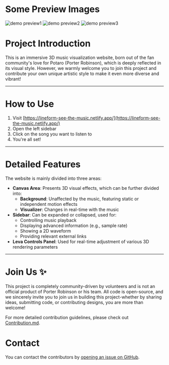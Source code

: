 # Some Preview Images

![demo preview1](https://github.com/user-attachments/assets/86ea541f-f2b9-40ec-b0be-d1a54f6117f5)
![demo preview2](https://github.com/user-attachments/assets/c3a1c409-3845-45f1-8d4f-2d49d2b3d85f)
![demo preview3](https://github.com/user-attachments/assets/70529b33-a88d-4a9a-a88e-2f84ab8c7c56)

# Project Introduction

This is an immersive 3D music visualization website, born out of the fan community's love for Potaro (Porter Robinson), which is deeply reflected in its visual style. However, we warmly welcome you to join this project and contribute your own unique artistic style to make it even more diverse and vibrant!

---

# How to Use

1. Visit [https://lineform-see-the-music.netlify.app/](https://lineform-see-the-music.netlify.app/)
2. Open the left sidebar
3. Click on the song you want to listen to
4. You're all set!

---

# Detailed Features

The website is mainly divided into three areas:

- **Canvas Area**: Presents 3D visual effects, which can be further divided into:
  - **Background**: Unaffected by the music, featuring static or independent motion effects
  - **Visualizer**: Changes in real-time with the music
- **Sidebar**: Can be expanded or collapsed, used for:
  - Controlling music playback
  - Displaying advanced information (e.g., sample rate)
  - Showing a 2D waveform
  - Providing relevant external links
- **Leva Controls Panel**: Used for real-time adjustment of various 3D rendering parameters

---

# Join Us ✨

This project is completely community-driven by volunteers and is not an official product of Porter Robinson or his team. All code is open-source, and we sincerely invite you to join us in building this project-whether by sharing ideas, submitting code, or contributing designs, you are more than welcome!

For more detailed contribution guidelines, please check out [Contribution.md](/docs/zh/CONTRIBUTION.md).

# Contact
You can contact the contributors by [opening an issue on GitHub](https://github.com/SOMWHY/Lineform-See-the-music/issues/new).